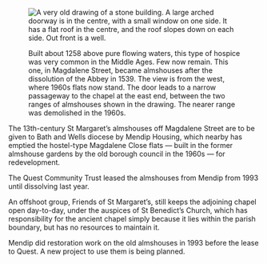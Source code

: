 <figure>
<img src="../almshouses40.jpg" alt="A very old drawing of a stone building. A large arched doorway is in the centre, with a small window on one side. It has a flat roof in the centre, and the roof slopes down on each side. Out front is a well.">
<figcaption>

Built about 1258 above pure flowing waters, this type of hospice was
very common in the Middle Ages. Few now remain. This one, in Magdalene
Street, became almshouses after the dissolution of the Abbey in 1539.
The view is from the west, where 1960s flats now stand. The door leads
to a narrow passageway to the chapel at the east end, between the two
ranges of almshouses shown in the drawing. The nearer range was
demolished in the 1960s.

</figcaption>
</figure>

The 13th-century St Margaret’s almshouses off Magdalene Street are to be
given to Bath and Wells diocese by Mendip Housing, which nearby has
emptied the hostel-type Magdalene Close flats — built in the former
almshouse gardens by the old borough council in the 1960s — for
redevelopment.

The Quest Community Trust leased the almshouses from Mendip from 1993
until dissolving last year.

An offshoot group, Friends of St Margaret’s, still keeps the adjoining
chapel open day-to-day, under the auspices of St Benedict’s Church,
which has responsibility for the ancient chapel simply because it lies
within the parish boundary, but has no resources to maintain it.

Mendip did restoration work on the old almshouses in 1993 before the
lease to Quest. A new project to use them is being planned.
